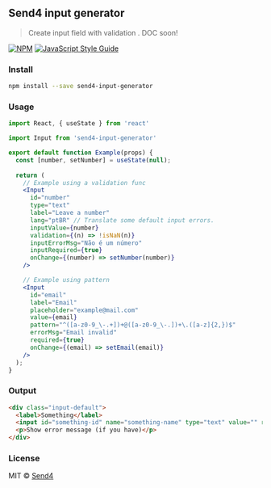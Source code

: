 ## Send4 input generator
> Create input field with validation . DOC soon!

[![NPM](https://img.shields.io/npm/v/send4-input-generator.svg)](https://www.npmjs.com/package/send4-input-generator) [![JavaScript Style Guide](https://img.shields.io/badge/code_style-standard-brightgreen.svg)](https://standardjs.com)

### Install

```bash
npm install --save send4-input-generator
```

### Usage

```jsx
import React, { useState } from 'react'

import Input from 'send4-input-generator'

export default function Example(props) {
  const [number, setNumber] = useState(null);
  
  return (
    // Example using a validation func
    <Input
      id="number"
      type="text"
      label="Leave a number"
      lang="ptBR" // Translate some default input errors.
      inputValue={number}
      validation={(n) => !isNaN(n)}
      inputErrorMsg="Não é um número"
      inputRequired={true}
      onChange={(number) => setNumber(number)}
    />

    // Example using pattern
    <Input
      id="email"
      label="Email"
      placeholder="example@mail.com"
      value={email}
      pattern="^([a-z0-9_\-.+])+@([a-z0-9_\-.])+\.([a-z]{2,})$"
      errorMsg="Email invalid"
      required={true}
      onChange={(email) => setEmail(email)}
    />
  );
}
```

### Output

```html
<div class="input-default">
  <label>Something</label>
  <input id="something-id" name="something-name" type="text" value="" required />
  <p>Show error message (if you have)</p>
</div>
```

### License

MIT © [Send4](https://github.com/send4store)
